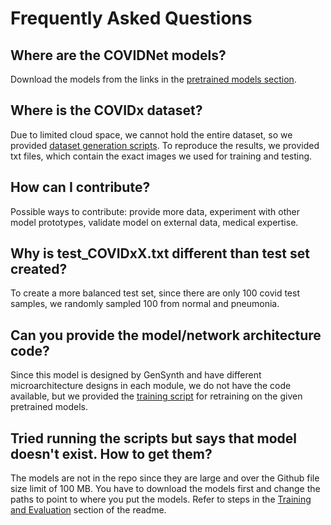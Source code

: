# Frequently Asked Questions

## Where are the COVIDNet models?
Download the models from the links in the [pretrained models section](models.md).

## Where is the COVIDx dataset?
Due to limited cloud space, we cannot hold the entire dataset, so we provided [dataset generation scripts](COVIDx.md). To reproduce the results, we provided txt files, which contain the exact images we used for training and testing.

## How can I contribute?
Possible ways to contribute: provide more data, experiment with other model prototypes, validate model on external data, medical expertise.

## Why is test_COVIDxX.txt different than test set created?
To create a more balanced test set, since there are only 100 covid test samples, we randomly sampled 100 from normal and pneumonia.

## Can you provide the model/network architecture code?
Since this model is designed by GenSynth and have different microarchitecture designs in each module, we do not have the code available, but we provided the [training script](train_eval_inference.md) for retraining on the given pretrained models.


## Tried running the scripts but says that model doesn't exist. How to get them?
The models are not in the repo since they are large and over the Github file size limit of 100 MB. You have to download the models first and change the paths to point to where you put the models. Refer to steps in the [Training and Evaluation](train_eval_inference.md) section of the readme.
